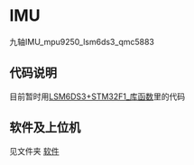 # IMU
九轴IMU_mpu9250_lsm6ds3_qmc5883

## 代码说明

目前暂时用[LSM6DS3+STM32F1_库函数](https://github.com/c3277250996rb/IMU/tree/main/LSM6DS3%2BSTM32F1_库函数)里的代码

## 软件及上位机

见文件夹 [软件](https://github.com/c3277250996rb/IMU/tree/main/软件)

